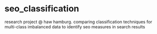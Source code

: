 # seo_classification
research project @ haw hamburg. comparing classification techniques for multi-class imbalanced data to identify seo measures in search results
